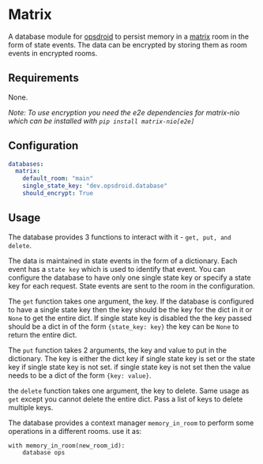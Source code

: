 # Matrix

A database module for [opsdroid](https://github.com/opsdroid/opsdroid) to persist memory in a [matrix](https://matrix.org/) room in the form of state events. The data can be encrypted by storing them as room events in encrypted rooms.

## Requirements

None.

_Note: To use encryption you need the e2e dependencies for matrix-nio which can be installed with `pip install matrix-nio[e2e]`_

## Configuration

```yaml
databases:
  matrix:
    default_room: "main"
    single_state_key: "dev.opsdroid.database"
    should_encrypt: True
```

## Usage

The database provides 3 functions to interact with it - `get, put, and delete`.

The data is maintained in state events in the form of a dictionary. Each event
has a `state key` which is used to identify that event. You can configure the
database to have only one single state key or specify a state key for each
request. State events are sent to the room in the configuration.

The `get` function takes one argument, the key. If the database is configured to
have a single state key then the key should be the key for the dict in it or
`None` to get the entire dict. If single state key is disabled the the key
passed should be a dict in of the form `{state_key: key}` the key can be `None`
to return the entire dict.

The `put` function takes 2 arguments, the key and value to put in the
dictionary. The key is either the dict key if single state key is set or the
state key if single state key is not set. if single state key is not set then
the value needs to be a dict of the form `{key: value}`. 

the `delete` function takes one argument, the key to delete. Same usage as `get`
except you cannot delete the entire dict. Pass a list of keys to delete
multiple keys.

The database provides a context manager `memory_in_room` to perform some
operations in a different rooms. use it as:
```
with memory_in_room(new_room_id):
	database ops
```
